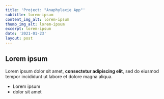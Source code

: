 ```yaml
---
title: 'Project: "Anaphylaxie App"'
subtitle: lorem-ipsum
content_img_alt: lorem-ipsum
thumb_img_alt: lorem-ipsum
excerpt: lorem-ipsum
date: '2021-01-23'
layout: post
---
```

## Lorem ipsum

Lorem ipsum dolor sit amet, **consectetur adipiscing elit**, sed do eiusmod tempor incididunt ut labore et dolore magna aliqua.

- Lorem ipsum
- dolor sit amet